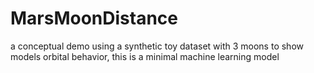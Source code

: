 # MarsMoonDistance
a conceptual demo using a synthetic toy dataset with 3 moons to show models orbital behavior, this is a minimal machine learning model
